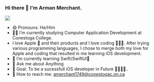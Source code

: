 ### Hi there 👋  I'm Arman Merchant.
<a href="https://www.linkedin.com/in/arman-merchant-a08a84163/"><img src="https://img.shields.io/badge/LinkedIn-0077B5?style=for-the-badge&logo=linkedin&logoColor=white"></img></a>
- 😄 Pronouns: He/Him<br>
-  👨‍🎓 I’m currently studying Computer Application Development at Conestoga College.
- I love Apple  and their products and I love coding 👨🏻‍💻.
 After trying various programming languages, I chose to merge both my love for Apple and coding that resulted in me learning iOS development.
- 🌱 I’m currently learning Swift/SwiftUI📱<br>
- 💬 Ask me about Anything<br>
- 🎯 Goal: To be a sucessfull iOS developer in Future 👨🏻‍💻.. <br>
- 📧 How to reach me: amerchant1749@conestogac.on.ca<br>
